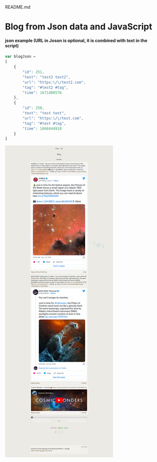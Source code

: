 README.md

<!-- comment -->

# Blog from Json data and JavaScript

#### json example (URL in Joson is optional, it is combined with text in the script)
```javascript
var blogJson = 
[
    {
        "id": 251,
        "text": "test2 text2",
        "url": "https:\/\/test2.com",
        "tag": "#test2 #tag",
        "time": 1671480576
    },
    {
        "id": 250,
        "text": "test text",
        "url": "https:\/\/test.com",
        "tag": "#test #tag",
        "time": 1668444918
    }
]

```

![screenshot](screenshot.png)

<!--
## title
###### title


- list
 - list
  - list

[example.com](http://example.com/)

#### screenshot
![screenshot](screenshot.png)
-->

